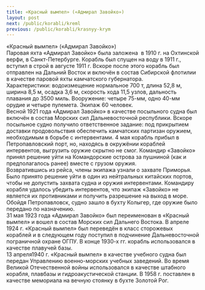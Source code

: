 ```yaml
---
title: «Красный вымпел» («Адмирал Завойко»)
layout: post
next: /public/korabli/kreml
previous: /public/korabli/krasnyy-krym
---
```


«Красный вымпел» («Адмирал Завойко»)  
Паровая яхта «Адмирал Завойко» была заложена  в 1910 г. на Охтинской верфи, в Санкт-Петербурге. Корабль был спущен на воду в 1911 г., вступил в строй в августе 1911 г. Вскоре после этого корабль был отправлен на Дальний Восток и включён в состав Сибирской флотилии в качестве паровой яхты камчатского губернатора.   
Характеристики: водоизмещение нормальное 700 т, длина 52,8 м, ширина 8,5 м, осадка 3,6 м, скорость хода 11,5 узлов, дальность плавания до 3500 миль. Вооружение: четыре 75-мм, одно 40-мм орудие и четыре пулемета. Экипаж 60 человек.   
Весной 1921 года «Адмирал Завойко» в качестве посыльного судна был включён в состав Морских сил Дальневосточной республики. Вскоре посыльное судно получило ответственное задание: под прикрытием доставки продовольствия обеспечить камчатских партизан оружием, необходимым в борьбе с интервентами. 4 мая корабль прибыл в Петропавловский порт, но, находясь в окружёнии кораблей интервентов, выгрузить оружие скрытно не смог. Командир «Завойко» принял решение уйти на Командорские острова за пушниной (как и предполагалось ранее) вместе с грузом оружия.   
Возвратившись из рейса, члены экипажа узнали о захвате Приморья. Было принято решение уйти в один из нейтральных китайских портов, чтобы не допустить захвата судна и оружия интервентами. Командиру корабля удалось убедить интервентов, что экипаж «Завойко» не является их противниками и получить разрешение на выход в море. Обойдя Петропавловск, судно зашло в бухту Колыгер, где оружие было передано по назначению.   
31 мая 1923 года «Адмирал Завойко» был переименован в «Красный вымпел» и вошел в состав Морских сил Дальнего Востока. В апреле 1924 г. «Красный вымпел» был переведён в класс сторожевых кораблей и в следующем году поступил в подчинение Дальневосточной пограничной охране ОГПУ. В конце 1930-х гг. корабль использовался в качестве плавучей базы.   
13 апреля1940 г. «Красный вымпел» в качестве учебного судна был передан Управлению военно-морских учебных заведений. Во время Великой Отечественной войны использовался в качестве штабного корабля, плавбазы и гидроакустической станции. В 1958 г. поставлен в качестве мемориала на вечную стоянку в бухте Золотой Рог.